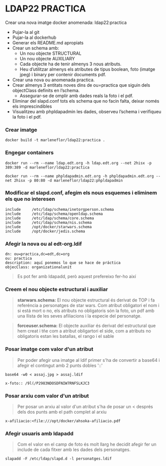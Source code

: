 # LDAP22 PRACTICA
Crear una nova imatge docker anomenada: ldap22:practica
- Pujar-la al git
- Pujar-la al dockerhub
- Generar els README.md apropiats
- Crear un schema amb:
  * Un nou objecte STRUCTURAL
  * Un nou objecte AUXILIARY
  * Cada objecte ha de tenir almenys 3 nous atributs.
  * Heu d’utilitzar almenys els atributes de tipus boolean, foto (imatge jpeg) i binary per contenir documents pdf.
- Crear una nova ou anomenada practica.
- Crear almenys 3 entitats noves dins de ou=practica que siguin dels objectClass definits en l’schema. 
  * Assegurar-se de omplir amb dades reals la foto i el pdf.
- Eliminar del slapd.conf tots els schema que no facin falta, deixar només els imprescindibles
- Visualitzeu amb phpldapadmin les dades, observeu l’schema i verifiqueu la foto i el pdf.

### Crear imatge

```
docker build -t marleneflor/ldap22:practica .
```

### Engegar containers

```
docker run --rm --name ldap.edt.org -h ldap.edt.org --net 2hisx -p 389:389 -d marleneflor/ldap22:practica
```
```
docker run --rm --name phpldapadmin.edt.org -h phpldapadmin.edt.org --net 2hisx -p 80:80 -d marleneflor/ldap22:phpldapadmin
```

### Modificar el slapd.conf, afegim els nous esquemes i eliminem els que no interesen

```
include		/etc/ldap/schema/inetorgperson.schema
include		/etc/ldap/schema/openldap.schema
include		/etc/ldap/schema/core.schema
include		/etc/ldap/schema/nis.schema
include		/opt/docker/starwars.schema
include		/opt/docker/jedis.schema
```

### Afegir la nova ou al edt-org.ldif

```
dn: ou=practica,dc=edt,dc=org
ou: practica
description: aquí ponemos lo que se hace de práctica
objecClass: organizationalunit
```
> Es pot fer amb ldapadd, però aquest prefereixo fer-ho així

### Creem el nou objecte estructural i auxiliar

> **starwars.schema:** El nou objecte estructural és derivat de TOP i fa referéncia a personatges de star wars. Com atribut obligatori el nom i si está mort o no, els atributs no obligatoris són la foto, un pdf amb una llista de les seves afiliacions i la especie del personatge.

> **forceuser.schema:** El objecte auxiliar és derivat del estructural que hem creat i tñe com a atribut obligartori el side, com a atributs no obligatoris estan les batallas, el rango i el sable

### Posar imatge com valor d'un atribut

> Per poder afegir una imatge al ldif primer s'ha de convertir a base64 i afegir el contingut amb 2 punts dobles '::'
```
base64 -w0 < assaj.jpg > assaj.ldif
```
```
x-foto:: /9l(/P2983NDOSDFNIW7RNFSLKJC3
```
### Posar arxiu com valor d'un atribut

> Per posar un arxiu al valor d'un atribut s'ha de posar un < després dels dos punts amb el path complet al arxiu

```
x-afiliacio:<file:///opt/docker/ahsoka-afiliacio.pdf
```

### Afegir usuaris amb ldapadd

> Com el valor en el camp de foto és molt llarg he decidit afegir fer un include de cada fitxer amb les dades dels personatges.

```
slapadd -F /etc/ldap/slapd.d -l personatges.ldif
```
